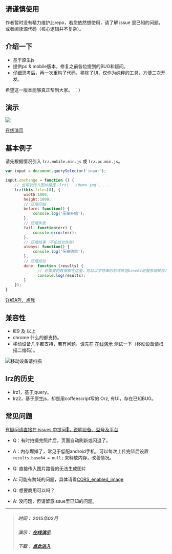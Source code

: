 ## 请谨慎使用
作者暂时没有精力维护此repo，若您依然想使用，请了解 issue 里已知的问题，或者阅读源代码（核心逻辑并不复杂）。

## 介绍一下
* 基于原生js
* 提供pc & mobile版本，修复之前各位提到的BUG和疑问。
* 仔细思考后，再一次重构了代码，移除了UI，仅作为纯粹的工具，方便二次开发。

希望这一版本能够真正帮到大家。 ：）

## 演示
![](http://think2011.qiniudn.com/lrz3-demo.gif)

[在线演示](http://dwandw-lrz3.herokuapp.com/)

## 基本例子
请先根据情况引入 `lrz.mobile.min.js` 或 `lrz.pc.min.js`。

```javascript
var input = document.querySelector('input');

input.onchange = function () {
    // 也可以传入图片路径：lrz('../demo.jpg', ...
    lrz(this.files[0], {
        width:1000,
        height:1000,
        // 压缩开始
        before: function() {
            console.log('压缩开始');
        },
        // 压缩失败
        fail: function(err) {
            console.error(err);
        },
        // 压缩结束（不论成功失败）
        always: function() {
            console.log('压缩结束');
        },
        // 压缩成功
        done: function (results) {
              // 你需要的数据都在这里，可以以字符串的形式传送base64给服务端转存为图片。
              console.log(results);
        }
    });
}
```

[详细API，点我](https://github.com/think2011/localResizeIMG3/wiki)

## 兼容性
* IE9 及 以上
* chrome 什么的都支持。
* 移动设备几乎都支持，若有问题，请先在 [在线演示](http://lrz3.herokuapp.com/) 测试一下（移动设备请扫描二维码）。

![移动设备请扫描](http://think2011.qiniudn.com/lrz3-qrcode.png)

## lrz的历史
* lrz1，基于jquery。
* lrz2，基于原生js，却是用coffeescript写的 Orz, 有UI，存在已知BUG。


## 常见问题
[有疑问请直接在 issues 中提问👊，说明设备、型号及平台](https://github.com/think2011/localResizeIMG3/issues)

* Q：有时拍摄完照片后，页面自动刷新或闪退了。
* A：内存爆掉了，常见于低配android手机，可以每次上传完毕后设置 `results.base64 = null;` 来释放内存，改善情况。

* Q: 直接传入图片路径的无法生成图片
* A: 可能有跨域的问题，具体请看[CORS_enabled_image](https://developer.mozilla.org/en-US/docs/Web/HTML/CORS_enabled_image)

* Q: 想要商用可以吗？
* A: 没问题，但请留意issue里已知的问题。

---
> ##### 时间： 2015年02月
> ##### 演示： [在线演示](http://dwandw-lrz3.herokuapp.com/)
> ##### 下载： [点此进入](https://github.com/dwandw/localResizeIMG3/releases)
